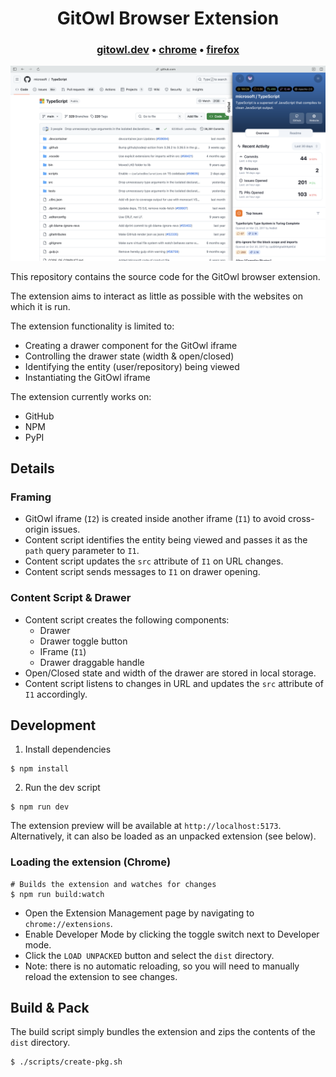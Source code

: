 
<h1 align="center">
  GitOwl Browser Extension
</h1>

<h3 align="center">
  <b><a href="https://gitowl.dev">gitowl.dev</a></b>
  <span> • </span>
  <b><a href="https://chrome.google.com/webstore/detail/gitowl/gijnkijpbdlefjnobncjfongkbpoohdb">chrome</a></b>
  <span> • </span>
  <b><a href="https://addons.mozilla.org/en-US/firefox/addon/gitowl/">firefox</a></b>
</h3>

![Screenshot](./screenshots/main.png)

This repository contains the source code for the GitOwl browser extension.

The extension aims to interact as little as possible with the websites on which it is run.

The extension functionality is limited to:
- Creating a drawer component for the GitOwl iframe
- Controlling the drawer state (width & open/closed)
- Identifying the entity (user/repository) being viewed
- Instantiating the GitOwl iframe

The extension currently works on:
- GitHub
- NPM
- PyPI

## Details

### Framing

- GitOwl iframe (`I2`) is created inside another iframe (`I1`) to avoid cross-origin issues.
- Content script identifies the entity being viewed and passes it as the `path` query parameter to `I1`.
- Content script updates the `src` attribute of `I1` on URL changes.
- Content script sends messages to `I1` on drawer opening.


### Content Script & Drawer

- Content script creates the following components:
  - Drawer
  - Drawer toggle button
  - IFrame (`I1`)
  - Drawer draggable handle
- Open/Closed state and width of the drawer are stored in local storage.
- Content script listens to changes in URL and updates the `src` attribute of `I1` accordingly.


## Development

1. Install dependencies
```shell
$ npm install
```

2. Run the dev script
```shell
$ npm run dev
```

The extension preview will be available at `http://localhost:5173`. Alternatively, it can also be loaded as an unpacked extension (see below).

### Loading the extension (Chrome)

```shell
# Builds the extension and watches for changes
$ npm run build:watch
```

- Open the Extension Management page by navigating to `chrome://extensions`.
- Enable Developer Mode by clicking the toggle switch next to Developer mode.
- Click the `LOAD UNPACKED` button and select the `dist` directory.
- Note: there is no automatic reloading, so you will need to manually reload the extension to see changes.


## Build & Pack

The build script simply bundles the extension and zips the contents of the `dist` directory.

```shell
$ ./scripts/create-pkg.sh
```
